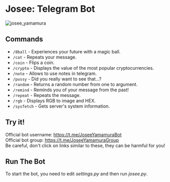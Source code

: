 # Josee: Telegram Bot
![josee_yamamura](https://wallpapercave.com/wp/wp9333917.jpg)

## Commands  
- ``/8ball`` - Experiences your future with a magic ball.
- ``/cat`` - Repeats your message.
- ``/coin`` - Flips a coin.
- ``/crypto`` - Displays the value of the most popular cryptocurrencies.
- ``/note`` - Allows to use notes in telegram.
- ``/pussy`` - Did you really want to see that...?
- ``/random`` - Returns a random number from one to argument.
- ``/remind`` - Reminds you of your message from the past!
- ``/repeat`` - Repeats the message.
- ``/rgb`` - Displays RGB to image and HEX.
- ``/sysfetch`` - Gets server's system information.

## Try it!
Official bot username: https://t.me/JoseeYamamuraBot  
Official bot group: https://t.me/JoseeYamamuraGroup  
Be careful, don't click on links similar to these, they can be harmful for you!

## Run The Bot
To start the bot, you need to edit *settings.py* and then run *josee.py*.